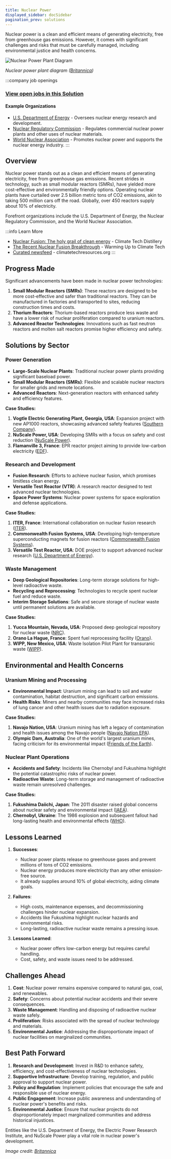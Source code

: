 ```yaml
---
title: Nuclear Power
displayed_sidebar: docSidebar
pagination_prev: solutions
---
```


Nuclear power is a clean and efficient means of generating electricity, free from greenhouse gas emissions. However, it comes with significant challenges and risks that must be carefully managed, including environmental justice and health concerns.

![Nuclear Power Plant Diagram](/../static/img/nuclear-power.webp)

*Nuclear power plant diagram ([Britannica](https://www.britannica.com/technology/nuclear-power))*

:::company job openings
### [View open jobs in this Solution](https://climatebase.org/jobs?l=&q=&drawdown_solutions=Nuclear+Power)
#### Example Organizations
- [U.S. Department of Energy](https://www.energy.gov) - Oversees nuclear energy research and development.
- [Nuclear Regulatory Commission](https://www.nrc.gov) - Regulates commercial nuclear power plants and other uses of nuclear materials.
- [World Nuclear Association](https://www.world-nuclear.org) - Promotes nuclear power and supports the nuclear energy industry.
:::

## Overview

Nuclear power stands out as a clean and efficient means of generating electricity, free from greenhouse gas emissions. Recent strides in technology, such as small modular reactors (SMRs), have yielded more cost-effective and environmentally friendly options. Operating nuclear plants have curtailed over 2.5 billion metric tons of CO2 emissions, akin to taking 500 million cars off the road. Globally, over 450 reactors supply about 10% of electricity.

Forefront organizations include the U.S. Department of Energy, the Nuclear Regulatory Commission, and the World Nuclear Association.

:::info Learn More
- [Nuclear Fusion: The holy grail of clean energy](https://www.climatetechdistillery.com/p/14-nuclear-fusion) - Climate Tech Distillery
- [The Recent Nuclear Fusion Breakthrough](https://warminguptoclimatetech.substack.com/p/the-recent-nuclear-fusion-breakthrough) - Warming Up to Climate Tech
- [Curated newsfeed](https://climatechangeresources.org/learn-more/energy/sources/nuclear/) - climatetechresources.org
:::

## Progress Made

Significant advancements have been made in nuclear power technologies:

1. **Small Modular Reactors (SMRs)**: These reactors are designed to be more cost-effective and safer than traditional reactors. They can be manufactured in factories and transported to sites, reducing construction times and costs.
2. **Thorium Reactors**: Thorium-based reactors produce less waste and have a lower risk of nuclear proliferation compared to uranium reactors.
3. **Advanced Reactor Technologies**: Innovations such as fast neutron reactors and molten salt reactors promise higher efficiency and safety.

## Solutions by Sector

### Power Generation
- **Large-Scale Nuclear Plants**: Traditional nuclear power plants providing significant baseload power.
- **Small Modular Reactors (SMRs)**: Flexible and scalable nuclear reactors for smaller grids and remote locations.
- **Advanced Reactors**: Next-generation reactors with enhanced safety and efficiency features.

**Case Studies:**
1. **Vogtle Electric Generating Plant, Georgia, USA**: Expansion project with new AP1000 reactors, showcasing advanced safety features ([Southern Company](https://www.southerncompany.com/what-we-do/energy-innovation/nuclear-energy.html)).
2. **NuScale Power, USA**: Developing SMRs with a focus on safety and cost reduction ([NuScale Power](https://www.nuscalepower.com/)).
3. **Flamanville 3, France**: EPR reactor project aiming to provide low-carbon electricity ([EDF](https://www.edf.fr/en/the-edf-group/dedicated-sections/journalists/all-press-releases/flamanville-3)).

### Research and Development
- **Fusion Research**: Efforts to achieve nuclear fusion, which promises limitless clean energy.
- **Versatile Test Reactor (VTR)**: A research reactor designed to test advanced nuclear technologies.
- **Space Power Systems**: Nuclear power systems for space exploration and defense applications.

**Case Studies:**
1. **ITER, France**: International collaboration on nuclear fusion research ([ITER](https://www.iter.org/)).
2. **Commonwealth Fusion Systems, USA**: Developing high-temperature superconducting magnets for fusion reactors ([Commonwealth Fusion Systems](https://www.cfs.energy/)).
3. **Versatile Test Reactor, USA**: DOE project to support advanced nuclear research ([U.S. Department of Energy](https://www.energy.gov/ne/nuclear-reactor-technologies)).

### Waste Management
- **Deep Geological Repositories**: Long-term storage solutions for high-level radioactive waste.
- **Recycling and Reprocessing**: Technologies to recycle spent nuclear fuel and reduce waste.
- **Interim Storage Solutions**: Safe and secure storage of nuclear waste until permanent solutions are available.

**Case Studies:**
1. **Yucca Mountain, Nevada, USA**: Proposed deep geological repository for nuclear waste ([NRC](https://www.nrc.gov/waste/hlw-disposal/yucca-lic-app.html)).
2. **Orano La Hague, France**: Spent fuel reprocessing facility ([Orano](https://www.orano.group/en/expertise/recycling/used-fuel-recycling)).
3. **WIPP, New Mexico, USA**: Waste Isolation Pilot Plant for transuranic waste ([WIPP](https://wipp.energy.gov/)).

## Environmental and Health Concerns

### Uranium Mining and Processing
- **Environmental Impact**: Uranium mining can lead to soil and water contamination, habitat destruction, and significant carbon emissions.
- **Health Risks**: Miners and nearby communities may face increased risks of lung cancer and other health issues due to radiation exposure.

**Case Studies:**
1. **Navajo Nation, USA**: Uranium mining has left a legacy of contamination and health issues among the Navajo people ([Navajo Nation EPA](https://www.navajoepa.org/)).
2. **Olympic Dam, Australia**: One of the world's largest uranium mines, facing criticism for its environmental impact ([Friends of the Earth](https://www.foe.org.au/olympic_dam)).

### Nuclear Plant Operations
- **Accidents and Safety**: Incidents like Chernobyl and Fukushima highlight the potential catastrophic risks of nuclear power.
- **Radioactive Waste**: Long-term storage and management of radioactive waste remain unresolved challenges.

**Case Studies:**
1. **Fukushima Daiichi, Japan**: The 2011 disaster raised global concerns about nuclear safety and environmental impact ([IAEA](https://www.iaea.org/topics/fukushima-daiichi-nuclear-accident)).
2. **Chernobyl, Ukraine**: The 1986 explosion and subsequent fallout had long-lasting health and environmental effects ([WHO](https://www.who.int/news-room/fact-sheets/detail/chernobyl-the-true-scale-of-the-accident)).

## Lessons Learned

1. **Successes**:
   - Nuclear power plants release no greenhouse gases and prevent millions of tons of CO2 emissions.
   - Nuclear energy produces more electricity than any other emission-free source.
   - It already supplies around 10% of global electricity, aiding climate goals.

2. **Failures**:
   - High costs, maintenance expenses, and decommissioning challenges hinder nuclear expansion.
   - Accidents like Fukushima highlight nuclear hazards and environmental risks.
   - Long-lasting, radioactive nuclear waste remains a pressing issue.

3. **Lessons Learned**:
   - Nuclear power offers low-carbon energy but requires careful handling.
   - Cost, safety, and waste issues need to be addressed.

## Challenges Ahead

1. **Cost**: Nuclear power remains expensive compared to natural gas, coal, and renewables.
2. **Safety**: Concerns about potential nuclear accidents and their severe consequences.
3. **Waste Management**: Handling and disposing of radioactive nuclear waste safely.
4. **Proliferation**: Risks associated with the spread of nuclear technology and materials.
5. **Environmental Justice**: Addressing the disproportionate impact of nuclear facilities on marginalized communities.

## Best Path Forward

1. **Research and Development**: Invest in R&D to enhance safety, efficiency, and cost-effectiveness of nuclear technologies.
2. **Supportive Infrastructure**: Develop training, regulation, and public approval to support nuclear power.
3. **Policy and Regulation**: Implement policies that encourage the safe and responsible use of nuclear energy.
4. **Public Engagement**: Increase public awareness and understanding of nuclear power's benefits and risks.
5. **Environmental Justice**: Ensure that nuclear projects do not disproportionately impact marginalized communities and address historical injustices.

Entities like the U.S. Department of Energy, the Electric Power Research Institute, and NuScale Power play a vital role in nuclear power's development.

*Image credit: [Britannica](https://www.britannica.com/technology/nuclear-power)*
